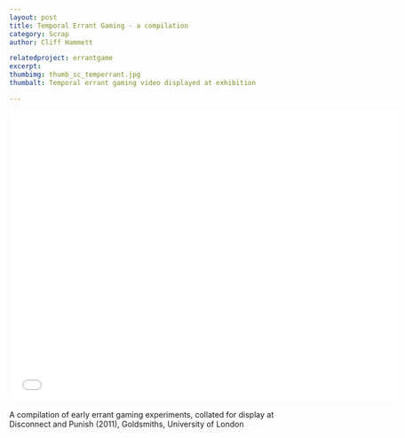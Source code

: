 ```yaml
---
layout: post
title: Temporal Errant Gaming - a compilation
category: Scrap
author: Cliff Hammett

relatedproject: errantgame
excerpt:
thumbimg: thumb_sc_temperrant.jpg
thumbalt: Temporal errant gaming video displayed at exhibition

---
```


<iframe src="//player.vimeo.com/video/66564685?color=ffffff" width="700" height="525" frameborder="0" webkitallowfullscreen mozallowfullscreen allowfullscreen></iframe> <p>A compilation of early errant gaming experiments, collated for display at Disconnect and Punish (2011), Goldsmiths, University of London</p>
